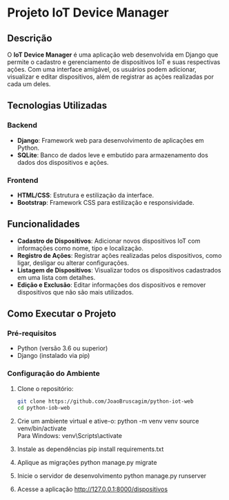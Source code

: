 # Projeto IoT Device Manager

## Descrição

O **IoT Device Manager** é uma aplicação web desenvolvida em Django que permite o cadastro e gerenciamento de dispositivos IoT e suas respectivas ações. Com uma interface amigável, os usuários podem adicionar, visualizar e editar dispositivos, além de registrar as ações realizadas por cada um deles.

## Tecnologias Utilizadas

### Backend
- **Django**: Framework web para desenvolvimento de aplicações em Python.
- **SQLite**: Banco de dados leve e embutido para armazenamento dos dados dos dispositivos e ações.

### Frontend
- **HTML/CSS**: Estrutura e estilização da interface.
- **Bootstrap**: Framework CSS para estilização e responsividade.

## Funcionalidades

- **Cadastro de Dispositivos**: Adicionar novos dispositivos IoT com informações como nome, tipo e localização.
- **Registro de Ações**: Registrar ações realizadas pelos dispositivos, como ligar, desligar ou alterar configurações.
- **Listagem de Dispositivos**: Visualizar todos os dispositivos cadastrados em uma lista com detalhes.
- **Edição e Exclusão**: Editar informações dos dispositivos e remover dispositivos que não são mais utilizados.

## Como Executar o Projeto

### Pré-requisitos

- Python (versão 3.6 ou superior)
- Django (instalado via pip)

### Configuração do Ambiente

1. Clone o repositório:
   ```bash
   git clone https://github.com/JoaoBruscagim/python-iot-web
   cd python-iob-web
   
2. Crie um ambiente virtual e ative-o:
  python -m venv venv
  source venv/bin/activate  
Para Windows: venv\Scripts\activate

4. Instale as dependências
   pip install requirements.txt

5. Aplique as migrações
   python manage.py migrate

6. Inicie o servidor de desenvolvimento
   python manage.py runserver

7. Acesse a aplicação
  http://127.0.0.1:8000/dispositivos
